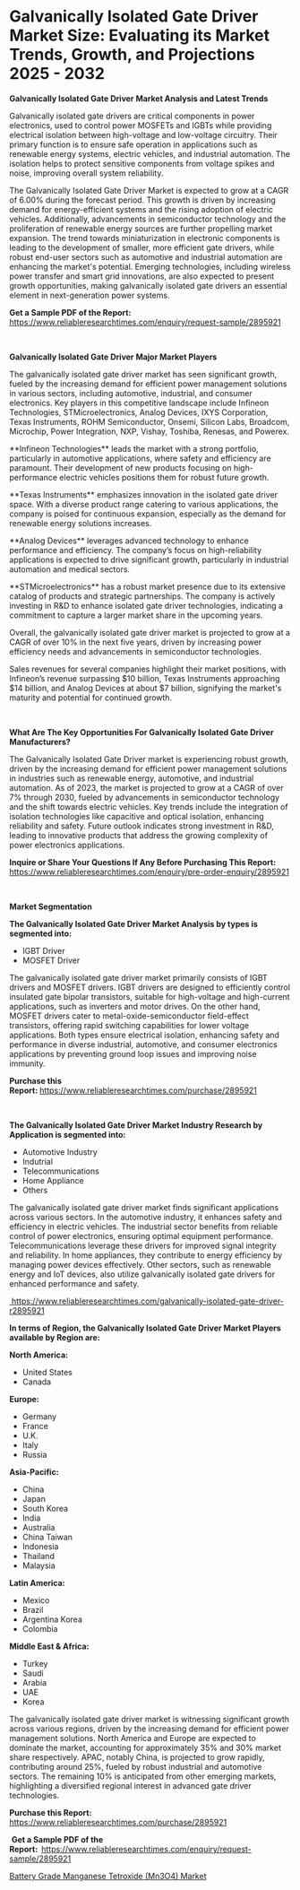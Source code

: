 <p><h1>Galvanically Isolated Gate Driver Market Size: Evaluating its Market Trends, Growth, and Projections 2025 - 2032</h1></p><p><strong>Galvanically Isolated Gate Driver Market Analysis and Latest Trends</strong></p>
<p><p>Galvanically isolated gate drivers are critical components in power electronics, used to control power MOSFETs and IGBTs while providing electrical isolation between high-voltage and low-voltage circuitry. Their primary function is to ensure safe operation in applications such as renewable energy systems, electric vehicles, and industrial automation. The isolation helps to protect sensitive components from voltage spikes and noise, improving overall system reliability.</p><p>The Galvanically Isolated Gate Driver Market is expected to grow at a CAGR of 6.00% during the forecast period. This growth is driven by increasing demand for energy-efficient systems and the rising adoption of electric vehicles. Additionally, advancements in semiconductor technology and the proliferation of renewable energy sources are further propelling market expansion. The trend towards miniaturization in electronic components is leading to the development of smaller, more efficient gate drivers, while robust end-user sectors such as automotive and industrial automation are enhancing the market's potential. Emerging technologies, including wireless power transfer and smart grid innovations, are also expected to present growth opportunities, making galvanically isolated gate drivers an essential element in next-generation power systems.</p></p>
<p><strong>Get a Sample PDF of the Report:&nbsp;</strong> <a href="https://www.reliableresearchtimes.com/enquiry/request-sample/2895921?utm_campaign=2222&utm_medium=2&utm_source=Github&utm_content=ia&utm_term=15032025&utm_id=galvanically-isolated-gate-driver">https://www.reliableresearchtimes.com/enquiry/request-sample/2895921</a></p>
<p>&nbsp;</p>
<p><strong>Galvanically Isolated Gate Driver Major Market Players</strong></p>
<p><p>The galvanically isolated gate driver market has seen significant growth, fueled by the increasing demand for efficient power management solutions in various sectors, including automotive, industrial, and consumer electronics. Key players in this competitive landscape include Infineon Technologies, STMicroelectronics, Analog Devices, IXYS Corporation, Texas Instruments, ROHM Semiconductor, Onsemi, Silicon Labs, Broadcom, Microchip, Power Integration, NXP, Vishay, Toshiba, Renesas, and Powerex.</p><p>**Infineon Technologies** leads the market with a strong portfolio, particularly in automotive applications, where safety and efficiency are paramount. Their development of new products focusing on high-performance electric vehicles positions them for robust future growth.</p><p>**Texas Instruments** emphasizes innovation in the isolated gate driver space. With a diverse product range catering to various applications, the company is poised for continuous expansion, especially as the demand for renewable energy solutions increases.</p><p>**Analog Devices** leverages advanced technology to enhance performance and efficiency. The company’s focus on high-reliability applications is expected to drive significant growth, particularly in industrial automation and medical sectors.</p><p>**STMicroelectronics** has a robust market presence due to its extensive catalog of products and strategic partnerships. The company is actively investing in R&D to enhance isolated gate driver technologies, indicating a commitment to capture a larger market share in the upcoming years.</p><p>Overall, the galvanically isolated gate driver market is projected to grow at a CAGR of over 10% in the next five years, driven by increasing power efficiency needs and advancements in semiconductor technologies. </p><p>Sales revenues for several companies highlight their market positions, with Infineon’s revenue surpassing $10 billion, Texas Instruments approaching $14 billion, and Analog Devices at about $7 billion, signifying the market's maturity and potential for continued growth.</p></p>
<p>&nbsp;</p>
<p><strong>What Are The Key Opportunities For Galvanically Isolated Gate Driver Manufacturers?</strong></p>
<p><p>The Galvanically Isolated Gate Driver market is experiencing robust growth, driven by the increasing demand for efficient power management solutions in industries such as renewable energy, automotive, and industrial automation. As of 2023, the market is projected to grow at a CAGR of over 7% through 2030, fueled by advancements in semiconductor technology and the shift towards electric vehicles. Key trends include the integration of isolation technologies like capacitive and optical isolation, enhancing reliability and safety. Future outlook indicates strong investment in R&D, leading to innovative products that address the growing complexity of power electronics applications.</p></p>
<p><strong>Inquire or Share Your Questions If Any Before Purchasing This Report:</strong> <a href="https://www.reliableresearchtimes.com/enquiry/pre-order-enquiry/2895921?utm_campaign=2222&utm_medium=2&utm_source=Github&utm_content=ia&utm_term=15032025&utm_id=galvanically-isolated-gate-driver">https://www.reliableresearchtimes.com/enquiry/pre-order-enquiry/2895921</a></p>
<p>&nbsp;</p>
<p><strong>Market Segmentation</strong></p>
<p><strong>The Galvanically Isolated Gate Driver Market Analysis by types is segmented into:</strong></p>
<p><ul><li>IGBT Driver</li><li>MOSFET Driver</li></ul></p>
<p><p>The galvanically isolated gate driver market primarily consists of IGBT drivers and MOSFET drivers. IGBT drivers are designed to efficiently control insulated gate bipolar transistors, suitable for high-voltage and high-current applications, such as inverters and motor drives. On the other hand, MOSFET drivers cater to metal-oxide-semiconductor field-effect transistors, offering rapid switching capabilities for lower voltage applications. Both types ensure electrical isolation, enhancing safety and performance in diverse industrial, automotive, and consumer electronics applications by preventing ground loop issues and improving noise immunity.</p></p>
<p><strong>Purchase this Report:&nbsp;</strong><a href="https://www.reliableresearchtimes.com/purchase/2895921?utm_campaign=2222&utm_medium=2&utm_source=Github&utm_content=ia&utm_term=15032025&utm_id=galvanically-isolated-gate-driver">https://www.reliableresearchtimes.com/purchase/2895921</a></p>
<p>&nbsp;</p>
<p><strong>The Galvanically Isolated Gate Driver Market Industry Research by Application is segmented into:</strong></p>
<p><ul><li>Automotive Industry</li><li>Indutrial</li><li>Telecommunications</li><li>Home Appliance</li><li>Others</li></ul></p>
<p><p>The galvanically isolated gate driver market finds significant applications across various sectors. In the automotive industry, it enhances safety and efficiency in electric vehicles. The industrial sector benefits from reliable control of power electronics, ensuring optimal equipment performance. Telecommunications leverage these drivers for improved signal integrity and reliability. In home appliances, they contribute to energy efficiency by managing power devices effectively. Other sectors, such as renewable energy and IoT devices, also utilize galvanically isolated gate drivers for enhanced performance and safety.</p></p>
<p><a href="https://www.reliableresearchtimes.com/galvanically-isolated-gate-driver-r2895921?utm_campaign=2222&utm_medium=2&utm_source=Github&utm_content=ia&utm_term=15032025&utm_id=galvanically-isolated-gate-driver">&nbsp;https://www.reliableresearchtimes.com/galvanically-isolated-gate-driver-r2895921</a></p>
<p><strong>In terms of Region, the Galvanically Isolated Gate Driver Market Players available by Region are:</strong></p>
<p>
    <p> <strong> North America: </strong>
        <ul>
            <li>United States</li>
            <li>Canada</li>
        </ul>
        </p> 
    <p> <strong> Europe: </strong>
        <ul>
            <li>Germany</li>
            <li>France</li>
            <li>U.K.</li>
            <li>Italy</li>
            <li>Russia</li>
        </ul>
        </p> 
    <p> <strong> Asia-Pacific: </strong>
        <ul>
            <li>China</li>
            <li>Japan</li>
            <li>South Korea</li>
            <li>India</li>
            <li>Australia</li>
            <li>China Taiwan</li>
            <li>Indonesia</li>
            <li>Thailand</li>
            <li>Malaysia</li>
        </ul>
        </p> 
    <p> <strong> Latin America: </strong>
        <ul>
            <li>Mexico</li>
            <li>Brazil</li>
            <li>Argentina Korea</li>
            <li>Colombia</li>
        </ul>
        </p> 
    <p> <strong> Middle East & Africa: </strong>
        <ul>
            <li>Turkey</li>
            <li>Saudi</li>
            <li>Arabia</li>
            <li>UAE</li>
            <li>Korea</li>
        </ul>
    </p>
    </p>
<p><p>The galvanically isolated gate driver market is witnessing significant growth across various regions, driven by the increasing demand for efficient power management solutions. North America and Europe are expected to dominate the market, accounting for approximately 35% and 30% market share respectively. APAC, notably China, is projected to grow rapidly, contributing around 25%, fueled by robust industrial and automotive sectors. The remaining 10% is anticipated from other emerging markets, highlighting a diversified regional interest in advanced gate driver technologies.</p></p>
<p><strong>Purchase this Report: </strong><a href="https://www.reliableresearchtimes.com/purchase/2895921?utm_campaign=2222&utm_medium=2&utm_source=Github&utm_content=ia&utm_term=15032025&utm_id=galvanically-isolated-gate-driver">https://www.reliableresearchtimes.com/purchase/2895921</a></p>
<p>&nbsp;<strong>Get a Sample PDF of the Report:&nbsp;&nbsp;</strong><a href="https://www.reliableresearchtimes.com/enquiry/request-sample/2895921?utm_campaign=2222&utm_medium=2&utm_source=Github&utm_content=ia&utm_term=15032025&utm_id=galvanically-isolated-gate-driver">https://www.reliableresearchtimes.com/enquiry/request-sample/2895921</a></p>
<p><strong></strong></p>
<p><p><a href="https://github.com/LilianFaulkner65/Market-Research-Report-List-2/blob/main/battery-grade-manganese-tetroxide-mn3o4-market.md?utm_campaign=2222&utm_medium=2&utm_source=Github&utm_content=ia&utm_term=15032025&utm_id=galvanically-isolated-gate-driver">Battery Grade Manganese Tetroxide (Mn3O4) Market</a></p></p>